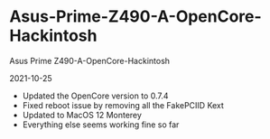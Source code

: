 # Asus-Prime-Z490-A-OpenCore-Hackintosh
Asus Prime Z490-A-OpenCore-Hackintosh


2021-10-25
* Updated the OpenCore version to 0.7.4
* Fixed reboot issue by removing all the FakePCIID Kext
* Updated to MacOS 12 Monterey 
* Everything else seems working fine so far
